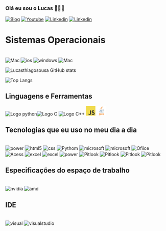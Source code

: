 
### Olá eu sou o Lucas 🙋🏻‍♂️

[![Blog](https://img.shields.io/badge/Instagram-E4405F?style=for-the-badge&logo=instagram&logoColor=white)](https://www.instagram.com/lucas_thiaggoo/)
[![Youtube](https://img.shields.io/badge/Twitch-9146FF?style=for-the-badge&logo=twitch&logoColor=white)](https://www.twitch.tv/inesperado_o)
[![Linkedin](https://img.shields.io/badge/LinkedIn-0077B5?style=for-the-badge&logo=linkedin&logoColor=white)]([https://www.facebook.com/](https://www.linkedin.com/in/lucas-thiago-de-sousa-silveira-368628160/?originalSubdomain=b))
[![Linkedin](https://img.shields.io/badge/GitHub-100000?style=for-the-badge&logo=github&logoColor=white)](https://github.com/lucasthiagosousa)

# Sistemas Operacionais
<div tyle="display: inline_block"><br/r>
<img align="center" alt="Mac" src= https://img.shields.io/badge/Android-3DDC84?style=for-the-badge&logo=android&logoColor=white/>
<img align="center" alt="ios" src=https://img.shields.io/badge/iOS-000000?style=for-the-badge&logo=ios&logoColor=white/>
<img align="center" alt="windows" src=https://img.shields.io/badge/Windows-0078D6?style=for-the-badge&logo=windows&logoColor=white/>
<img align="center" alt="Mac" src=https://img.shields.io/badge/mac%20os-000000?style=for-the-badge&logo=apple&logoColor=white/>
</div>
<p></p>

![Lucasthiagosousa GitHub stats](https://github-readme-stats.vercel.app/api?username=lucasthiagosousa&show_icons=true&theme=radical)

![Top Langs](https://github-readme-stats.vercel.app/api/top-langs/?username=lucasthiagosousa&hide_progress=true)

## Linguagens e Ferramentas 
<img height="30" src="https://camo.githubusercontent.com/21b85f9e813d07070dd32ed81c6a4b6d1a711d7bea5cf3b4c4a44dbe62449ae2/68747470733a2f2f63646e342e69636f6e66696e6465722e636f6d2f646174612f69636f6e732f6c6f676f732d616e642d6272616e64732f3531322f3236375f507974686f6e5f6c6f676f2d3531322e706e67" alt="Logo python" data-canonical-src="https://cdn4.iconfinder.com/data/icons/logos-and-brands/512/267_Python_logo-512.png" style="max-width: 100%;"><img height="30" src="https://camo.githubusercontent.com/0390dd853e69cc8de0cca1c2e792f7ee7c9003a6cb2915d0dc6f6d8c9768a72e/68747470733a2f2f6272616e64736c6f676f732e636f6d2f77702d636f6e74656e742f75706c6f6164732f696d616765732f6c617267652f632d6c6f676f2d312e706e67" alt="Logo C" data-canonical-src="https://brandslogos.com/wp-content/uploads/images/large/c-logo-1.png" style="max-width: 100%;">
<img height="30" src="https://camo.githubusercontent.com/682266ae9d89a42a80c752b4ce185d9689357d82a3f894d625afb2ebd3db5223/68747470733a2f2f65372e706e676567672e636f6d2f706e67696d616765732f3532302f3636392f706e672d636c69706172742d632d6c6f676f2d632d70726f6772616d6d696e672d6c616e67756167652d636f6d70757465722d69636f6e732d636f6d70757465722d70726f6772616d6d696e672d70726f6772616d6d696e672d6d697363656c6c616e656f75732d626c75652e706e67" alt="Logo C++" data-canonical-src="https://e7.pngegg.com/pngimages/520/669/png-clipart-c-logo-c-programming-language-computer-icons-computer-programming-programming-miscellaneous-blue.png" style="max-width: 100%;">
<img height="30" src="https://raw.githubusercontent.com/github/explore/80688e429a7d4ef2fca1e82350fe8e3517d3494d/topics/javascript/javascript.png" alt="Logo javascript" style="max-width: 100%;">
<img height="30" src="https://raw.githubusercontent.com/github/explore/80688e429a7d4ef2fca1e82350fe8e3517d3494d/topics/java/java.png" alt="Logo java" style="max-width: 100%;">

## Tecnologias que eu uso no meu dia a dia

<div style="display: inline_block"><br/r>
<img align="center" alt="power" src=https://img.shields.io/badge/Microsoft_Word-2B579A?style=for-the-badge&logo=microsoft-word&logoColor=white/>
<img align="center" alt="html5" src="https://img.shields.io/badge/HTML5-E34F26?style=for-the-badge&logo=html5&logoColor=white"/>
<img align="center" alt="css" src="https://img.shields.io/badge/CSS-239120?&style=for-the-badge&logo=css3&logoColor=white"/>
<img align="center" alt="Pythom" src="https://img.shields.io/badge/Python-14354C?style=for-the-badge&logo=python&logoColor=white"/>
<img align="center" alt="microsoft" src="https://img.shields.io/badge/Microsoft-666666?style=for-the-badge&logo=microsoft&logoColor=white"/>
<img align="center" alt="microsoft" src=https://img.shields.io/badge/Microsoft_Azure-0089D6?style=for-the-badge&logo=microsoft-azure&logoColor=white/>
<img align="center" alt="Ofiice" src="https://img.shields.io/badge/Microsoft_Office-D83B01?style=for-the-badge&logo=microsoft-office&logoColor=white"/>
<img align="center" alt="Acess" src=https://img.shields.io/badge/Microsoft_Access-A4373A?style=for-the-badge&logo=microsoft-access&logoColor=white/>
<img align="center" alt="excel" src="https://img.shields.io/badge/Microsoft_Excel-217346?style=for-the-badge&logo=microsoft-excel&logoColor=white"/>
<img align="center" alt="excel" src=https://img.shields.io/badge/Canva-%2300C4CC.svg?&style=for-the-badge&logo=Canva&logoColor=white/>
<img align="center" alt="power" src="https://img.shields.io/badge/Microsoft_PowerPoint-B7472A?style=for-the-badge&logo=microsoft-powerpoint&logoColor=white"/>
<img align="center" alt="Pitlook" src="https://img.shields.io/badge/Microsoft_Outlook-0078D4?style=for-the-badge&logo=microsoft-outlook&logoColor=white"/>
<img align="center" alt="Pitlook" src=https://img.shields.io/badge/Editor%20Config-E0EFEF?style=for-the-badge&logo=editorconfig&logoColor=000/>
<img align="center" alt="Pitlook" src=https://img.shields.io/badge/Trello-0052CC?style=for-the-badge&logo=trello&logoColor=white/>
<img align="center" alt="Pitlook" src=https://img.shields.io/badge/Microsoft%20SQL%20Server-CC2927?style=for-the-badge&logo=microsoft%20sql%20server&logoColor=white)/>
</div>

## Especificações do espaço de trabalho
<div style="display: inline_block"><br/r>
<img align="center" alt="nvidia" src=https://img.shields.io/badge/NVIDIA-GTX1650-76B900?style=for-the-badge&logo=nvidia&logoColor=white/>
<img align="center" alt="amd" src=https://img.shields.io/badge/AMD-Radeon_RX_5500-ED1C24?style=for-the-badge&logo=amd&logoColor=white
</div>

## IDE
<div style="display: inline_block"><br/r>
<img align="center" alt="visual" src=https://img.shields.io/badge/Visual_Studio_Code-0078D4?style=for-the-badge&logo=visual%20studio%20code&logoColor=white/>
<img align="center" alt="visualstudio" src=https://img.shields.io/badge/Visual_Studio-5C2D91?style=for-the-badge&logo=visual%20studio&logoColor=white/>
</div>
